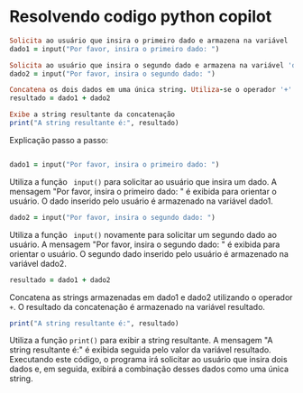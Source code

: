 # Resolvendo codigo python copilot



```ruby
Solicita ao usuário que insira o primeiro dado e armazena na variável 'dado1'
dado1 = input("Por favor, insira o primeiro dado: ")

Solicita ao usuário que insira o segundo dado e armazena na variável 'dado2'
dado2 = input("Por favor, insira o segundo dado: ")

Concatena os dois dados em uma única string. Utiliza-se o operador '+' para juntar as strings
resultado = dado1 + dado2

Exibe a string resultante da concatenação
print("A string resultante é:", resultado)

```


Explicação passo a passo:
````ruby 

dado1 = input("Por favor, insira o primeiro dado: ")

````

Utiliza a função ```  input() ``` para solicitar ao usuário que insira um dado.
A mensagem "Por favor, insira o primeiro dado: " é exibida para orientar o usuário.
O dado inserido pelo usuário é armazenado na variável dado1.
```ruby 
dado2 = input("Por favor, insira o segundo dado: ")
```
Utiliza a função ```  input() ``` novamente para solicitar um segundo dado ao usuário.
A mensagem "Por favor, insira o segundo dado: " é exibida para orientar o usuário.
O segundo dado inserido pelo usuário é armazenado na variável dado2.
```` ruby
resultado = dado1 + dado2
````

Concatena as strings armazenadas em dado1 e dado2 utilizando o operador ```+```.
O resultado da concatenação é armazenado na variável resultado.
``` ruby
print("A string resultante é:", resultado)
```
Utiliza a função ``` print() ``` para exibir a string resultante.
A mensagem "A string resultante é:" é exibida seguida pelo valor da variável resultado.
Executando este código, o programa irá solicitar ao usuário que insira dois dados e, em seguida, exibirá a combinação desses dados como uma única string.






